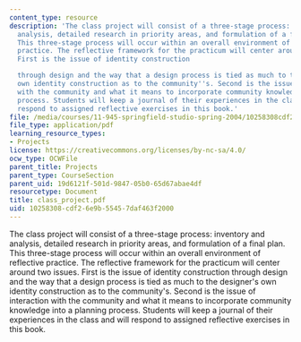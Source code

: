 ```yaml
---
content_type: resource
description: 'The class project will consist of a three-stage process: inventory and
  analysis, detailed research in priority areas, and formulation of a final plan.
  This three-stage process will occur within an overall environment of reflective
  practice. The reflective framework for the practicum will center around two issues.
  First is the issue of identity construction

  through design and the way that a design process is tied as much to the designer''s
  own identity construction as to the community''s. Second is the issue of interaction
  with the community and what it means to incorporate community knowledge into a planning
  process. Students will keep a journal of their experiences in the class and will
  respond to assigned reflective exercises in this book.'
file: /media/courses/11-945-springfield-studio-spring-2004/10258308cdf26e9b55457daf463f2000_class_project.pdf
file_type: application/pdf
learning_resource_types:
- Projects
license: https://creativecommons.org/licenses/by-nc-sa/4.0/
ocw_type: OCWFile
parent_title: Projects
parent_type: CourseSection
parent_uid: 19d6121f-501d-9847-05b0-65d67abae4df
resourcetype: Document
title: class_project.pdf
uid: 10258308-cdf2-6e9b-5545-7daf463f2000
---
```

The class project will consist of a three-stage process: inventory and analysis, detailed research in priority areas, and formulation of a final plan. This three-stage process will occur within an overall environment of reflective practice. The reflective framework for the practicum will center around two issues. First is the issue of identity construction
through design and the way that a design process is tied as much to the designer's own identity construction as to the community's. Second is the issue of interaction with the community and what it means to incorporate community knowledge into a planning process. Students will keep a journal of their experiences in the class and will respond to assigned reflective exercises in this book.